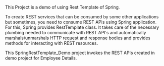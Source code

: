This Project is a demo of using Rest Template of Spring. 

To create REST services that can be consumed by some other applications but sometimes, you need to consume REST APIs using Spring application. For this, Spring provides RestTemplate class. It takes care of the necessary plumbing needed to communicate with REST API's and automatically marshals/unmarshals HTTP request and response bodies and provides methods for interacting with REST resources. 

This SpringRestTemplate_Demo project invokes the REST APIs created in demo project for Employee Details. 
